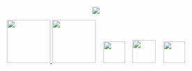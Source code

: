 <p align="center">
  <a href="https://aocattleya.com/" /><img src="https://user-images.githubusercontent.com/39142850/88430972-5e10c500-ce34-11ea-8f9d-e5f0967879ec.png" /></a>
</p>
<p align="center">
  <a href="https://github-readme-stats.vercel.app/api?username=aocattleya&count_private=true"><img src="https://github-readme-stats.vercel.app/api?username=aocattleya&count_private=true&hide=issues" height="100px;" />
  <a href="https://github-readme-stats.vercel.app/api/top-langs/?username=aocattleya&layout=compact"><img src="https://github-readme-stats.vercel.app/api/top-langs/?username=aocattleya&layout=compact" height="100px;" /></a></a><a>　</a>
  <a href="https://twitter.com/aocattleya"><img src="https://user-images.githubusercontent.com/39142850/88427403-cd36eb00-ce2d-11ea-9cbc-eb981fd21b3a.png" width="50px;" /></a><a>　</a>
  <a href="https://qiita.com/aocattleya"><img src="https://user-images.githubusercontent.com/39142850/88427408-cf994500-ce2d-11ea-9125-a41bc9f0bb2e.png" width="53px;" /></a><a>　</a>
  <a href="https://lapras.com/public/QIOCQBE"><img src="https://user-images.githubusercontent.com/39142850/88427410-d0ca7200-ce2d-11ea-8d84-155f5a8bb63a.png" width="50px;" /></a><p>
